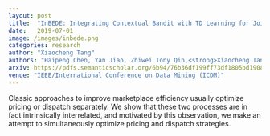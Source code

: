 ```yaml
---
layout: post
title:  "InBEDE: Integrating Contextual Bandit with TD Learning for Joint Pricing and Dispatch of Ride-Hailing Platforms"
date:   2019-07-01
image: /images/inbede.png
categories: research
author: "Xiaocheng Tang"
authors: "Haipeng Chen, Yan Jiao, Zhiwei Tony Qin,<strong>Xiaocheng Tang</strong>, Hao Li, Bo An, Hongtu Zhu, Jieping Ye"
arxiv: https://pdfs.semanticscholar.org/6b94/76b36df199ff73df1805bd1908c123e27cdd.pdf
venue: "IEEE/International Conference on Data Mining (ICDM)"
---
```

Classic approaches to improve marketplace efficiency usually optimize pricing or dispatch separately. We show that these two processes are in fact intrinsically interrelated, and motivated by this observation, we make an attempt to simultaneously optimize pricing and dispatch strategies.
